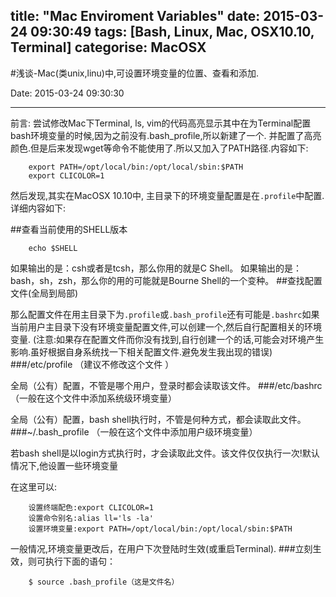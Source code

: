 title: "Mac Enviroment Variables"
date: 2015-03-24 09:30:49
tags: [Bash, Linux, Mac, OSX10.10, Terminal]
categorise: MacOSX
---
#浅谈-Mac(类unix,linu)中,可设置环境变量的位置、查看和添加.Date: 2015-03-24 09:30:30---前言:尝试修改Mac下Terminal, ls, vim的代码高亮显示其中在为Terminal配置bash环境变量的时候,因为之前没有.bash_profile,所以新建了一个.并配置了高亮颜色.但是后来发现wget等命令不能使用了.所以又加入了PATH路径.内容如下:```		export PATH=/opt/local/bin:/opt/local/sbin:$PATH	export CLICOLOR=1```然后发现,其实在MacOSX 10.10中, 主目录下的环境变量配置是在`.profile`中配置.详细内容如下:##查看当前使用的SHELL版本```	echo $SHELL```如果输出的是：csh或者是tcsh，那么你用的就是C Shell。如果输出的是：bash，sh，zsh，那么你的用的可能就是Bourne Shell的一个变种。##查找配置文件(全局到局部)那么配置文件在用主目录下为`.profile`或`.bash_profile`还有可能是`.bashrc`如果当前用户主目录下没有环境变量配置文件,可以创建一个,然后自行配置相关的环境变量.(注意:如果存在配置文件而你没有找到,自行创建一个的话,可能会对环境产生影响.虽好根据自身系统找一下相关配置文件.避免发生我出现的错误)###/etc/profile （建议不修改这个文件 ）全局（公有）配置，不管是哪个用户，登录时都会读取该文件。###/etc/bashrc （一般在这个文件中添加系统级环境变量）全局（公有）配置，bash shell执行时，不管是何种方式，都会读取此文件。###~/.bash_profile （一般在这个文件中添加用户级环境变量）若bash shell是以login方式执行时，才会读取此文件。该文件仅仅执行一次!默认情况下,他设置一些环境变量在这里可以:```	设置终端配色:export CLICOLOR=1	设置命令别名:alias ll='ls -la'	设置环境变量:export PATH=/opt/local/bin:/opt/local/sbin:$PATH```一般情况,环境变量更改后，在用户下次登陆时生效(或重启Terminal).###立刻生效，则可执行下面的语句：```		$ source .bash_profile（这是文件名）```